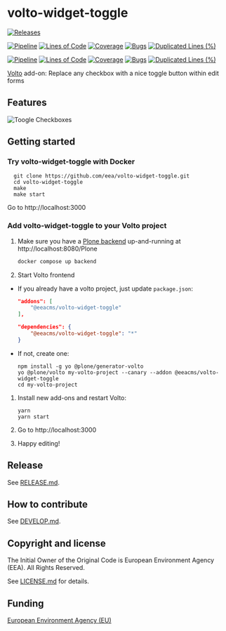 # volto-widget-toggle

[![Releases](https://img.shields.io/github/v/release/eea/volto-widget-toggle)](https://github.com/eea/volto-widget-toggle/releases)

[![Pipeline](https://ci.eionet.europa.eu/buildStatus/icon?job=volto-addons%2Fvolto-widget-toggle%2Fmaster&subject=master)](https://ci.eionet.europa.eu/view/Github/job/volto-addons/job/volto-widget-toggle/job/master/display/redirect)
[![Lines of Code](https://sonarqube.eea.europa.eu/api/project_badges/measure?project=volto-widget-toggle-master&metric=ncloc)](https://sonarqube.eea.europa.eu/dashboard?id=volto-widget-toggle-master)
[![Coverage](https://sonarqube.eea.europa.eu/api/project_badges/measure?project=volto-widget-toggle-master&metric=coverage)](https://sonarqube.eea.europa.eu/dashboard?id=volto-widget-toggle-master)
[![Bugs](https://sonarqube.eea.europa.eu/api/project_badges/measure?project=volto-widget-toggle-master&metric=bugs)](https://sonarqube.eea.europa.eu/dashboard?id=volto-widget-toggle-master)
[![Duplicated Lines (%)](https://sonarqube.eea.europa.eu/api/project_badges/measure?project=volto-widget-toggle-master&metric=duplicated_lines_density)](https://sonarqube.eea.europa.eu/dashboard?id=volto-widget-toggle-master)

[![Pipeline](https://ci.eionet.europa.eu/buildStatus/icon?job=volto-addons%2Fvolto-widget-toggle%2Fdevelop&subject=develop)](https://ci.eionet.europa.eu/view/Github/job/volto-addons/job/volto-widget-toggle/job/develop/display/redirect)
[![Lines of Code](https://sonarqube.eea.europa.eu/api/project_badges/measure?project=volto-widget-toggle-develop&metric=ncloc)](https://sonarqube.eea.europa.eu/dashboard?id=volto-widget-toggle-develop)
[![Coverage](https://sonarqube.eea.europa.eu/api/project_badges/measure?project=volto-widget-toggle-develop&metric=coverage)](https://sonarqube.eea.europa.eu/dashboard?id=volto-widget-toggle-develop)
[![Bugs](https://sonarqube.eea.europa.eu/api/project_badges/measure?project=volto-widget-toggle-develop&metric=bugs)](https://sonarqube.eea.europa.eu/dashboard?id=volto-widget-toggle-develop)
[![Duplicated Lines (%)](https://sonarqube.eea.europa.eu/api/project_badges/measure?project=volto-widget-toggle-develop&metric=duplicated_lines_density)](https://sonarqube.eea.europa.eu/dashboard?id=volto-widget-toggle-develop)

[Volto](https://github.com/plone/volto) add-on: Replace any checkbox with a nice toggle button within edit forms

## Features

![Toogle Checkboxes](https://raw.githubusercontent.com/eea/volto-widget-toggle/docs/docs/volto-widget-toggle.gif)

## Getting started

### Try volto-widget-toggle with Docker

      git clone https://github.com/eea/volto-widget-toggle.git
      cd volto-widget-toggle
      make
      make start

Go to http://localhost:3000

### Add volto-widget-toggle to your Volto project

1. Make sure you have a [Plone backend](https://plone.org/download) up-and-running at http://localhost:8080/Plone

   ```Bash
   docker compose up backend
   ```

1. Start Volto frontend

* If you already have a volto project, just update `package.json`:

   ```JSON
   "addons": [
       "@eeacms/volto-widget-toggle"
   ],

   "dependencies": {
       "@eeacms/volto-widget-toggle": "*"
   }
   ```

* If not, create one:

   ```
   npm install -g yo @plone/generator-volto
   yo @plone/volto my-volto-project --canary --addon @eeacms/volto-widget-toggle
   cd my-volto-project
   ```

1. Install new add-ons and restart Volto:

   ```
   yarn
   yarn start
   ```

1. Go to http://localhost:3000

1. Happy editing!

## Release

See [RELEASE.md](https://github.com/eea/volto-widget-toggle/blob/master/RELEASE.md).

## How to contribute

See [DEVELOP.md](https://github.com/eea/volto-widget-toggle/blob/master/DEVELOP.md).

## Copyright and license

The Initial Owner of the Original Code is European Environment Agency (EEA).
All Rights Reserved.

See [LICENSE.md](https://github.com/eea/volto-widget-toggle/blob/master/LICENSE.md) for details.

## Funding

[European Environment Agency (EU)](http://eea.europa.eu)
